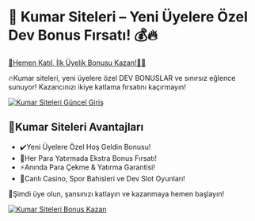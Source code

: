 <h1>🎯 Kumar Siteleri – Yeni Üyelere Özel Dev Bonus Fırsatı! 💰🔥</h1>

<a href="https://cutt.ly/ZryOUFi3" title="Kumar Siteleri Güncel Giriş">
    🚀Hemen Katıl, İlk Üyelik Bonusu Kazan!🎰💎
</a>

<p>🔥Kumar siteleri, yeni üyelere özel DEV BONUSLAR ve sınırsız eğlence sunuyor! Kazancınızı ikiye katlama fırsatını kaçırmayın!</p>

<a href="https://cutt.ly/ZryOUFi3" title="Kumar Siteleri Güncel Giriş">
    <img src="https://i.ibb.co/xSQ1Ktxq/photo-2025-03-07-16-48-21.jpg" alt="Kumar Siteleri Güncel Giriş" class="bonus-img">
</a>

<h2>💎Kumar Siteleri Avantajları</h2>
<ul>
    <li>✔️Yeni Üyelere Özel Hoş Geldin Bonusu!</li>
    <li>🎁Her Para Yatırmada Ekstra Bonus Fırsatı!</li>
    <li>⚡️Anında Para Çekme & Yatırma Garantisi!</li>
    <li>🎲Canlı Casino, Spor Bahisleri ve Dev Slot Oyunları!</li>
</ul>

<p>💎Şimdi üye olun, şansınızı katlayın ve kazanmaya hemen başlayın!</p>

<a href="https://cutt.ly/ZryOUFi3" title="Kumar Siteleri Güncel Giriş">
    <img src="https://i.ibb.co/jkKttdZZ/photo-2025-03-07-16-48-27.jpg" alt="Kumar Siteleri Bonus Kazan" class="bonus-img">
</a>
